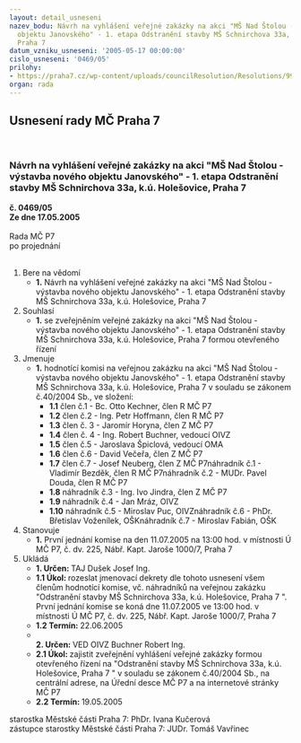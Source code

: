 ```yaml
---
layout: detail_usneseni
nazev_bodu: Návrh na vyhlášení veřejné zakázky na akci "MŠ Nad Štolou - výstavba nového
  objektu Janovského" - 1. etapa Odstranění stavby MŠ Schnirchova 33a,  k.ú. Holešovice,
  Praha 7
datum_vzniku_usneseni: '2005-05-17 00:00:00'
cislo_usneseni: '0469/05'
prilohy:
- https://praha7.cz/wp-content/uploads/councilResolution/Resolutions/9907/25-zad%c3%a1vac%c3%ad_dokumentace_vz.doc
organ: rada
---
```

<div id="ucUsn_pList" class="usn">
	<span><h2>Usnesení rady MČ Praha 7 </h2>
<br></span><div class="standBody">
<span><h3>Návrh na vyhlášení veřejné zakázky na akci "MŠ Nad Štolou - výstavba nového objektu Janovského" - 1. etapa Odstranění stavby MŠ Schnirchova 33a,  k.ú. Holešovice, Praha 7</h3></span><div class="center">
		<strong>č. 0469/05</strong><br>
	</div>
<div class="center">
		<strong>Ze dne 17.05.2005</strong><br><br>
	</div>Rada MČ P7<br> po projednání<br><br><ol>
<li>Bere na vědomí<ul><li>
<strong>1.</strong> Návrh na vyhlášení veřejné zakázky na akci "MŠ Nad Štolou - výstavba nového objektu Janovského" - 1. etapa Odstranění stavby MŠ Schnirchova 33a,  k.ú. Holešovice, Praha 7</li></ul>
</li>
<li>Souhlasí<ul><li>
<strong>1.</strong> se zveřejněním veřejné zakázky na akci "MŠ Nad Štolou - výstavba nového objektu Janovského" - 1. etapa Odstranění stavby MŠ Schnirchova 33a,  k.ú. Holešovice, Praha 7 formou otevřeného řízení  </li></ul>
</li>
<li>Jmenuje<ul><li>
<strong>1.</strong> hodnotící komisi na veřejnou zakázku na akci "MŠ Nad Štolou - výstavba nového objektu Janovského" - 1. etapa Odstranění stavby MŠ Schnirchova 33a,  k.ú. Holešovice, Praha 7 v souladu se zákonem č.40/2004 Sb., ve složení:<ul>
<li>
<strong>1.1</strong> člen č.1 - Bc. Otto Kechner, člen R MČ P7</li>
<li>
<strong>1.2</strong> člen č.2 - Ing. Petr Hoffmann, člen R MČ P7</li>
<li>
<strong>1.3</strong> člen č. 3 - Jaromír Horyna, člen Z MČ P7</li>
<li>
<strong>1.4</strong> člen č. 4 - Ing. Robert Buchner, vedoucí OIVZ</li>
<li>
<strong>1.5</strong> člen č.5 - Jaroslava Špiclová, vedoucí OMA </li>
<li>
<strong>1.6</strong> člen č.6 - David Večeřa, člen Z MČ P7</li>
<li>
<strong>1.7</strong> člen č.7 - Josef Neuberg, člen Z MČ P7náhradník č.1 - Vladimír Bezděk, člen R MČ P7náhradník č.2 - MUDr. Pavel Douda, člen R MČ P7</li>
<li>
<strong>1.8</strong> náhradník č.3 - Ing. Ivo Jindra, člen Z MČ P7</li>
<li>
<strong>1.9</strong> náhradník č.4 - Jan Mráz, OIVZ</li>
<li>
<strong>1.10</strong> náhradník č.5 - Miroslav Puc, OIVZnáhradník č.6 - PhDr. Břetislav Voženílek, OŠKnáhradník č.7 - Miroslav Fabián, OŠK</li>
</ul>
</li></ul>
</li>
<li>Stanovuje<ul><li>
<strong>1.</strong> První jednání komise na den 11.07.2005 na 13:00 hod. v místnosti Ú MČ P7, č. dv. 225, Nábř. Kapt. Jaroše 1000/7, Praha 7</li></ul>
</li>
<li>Ukládá<ul>
<li>
<strong>1. Určen: </strong>TAJ Dušek Josef Ing.</li>
<li>
<strong>1.1 Úkol: </strong>rozeslat jmenovací dekrety dle tohoto usnesení všem členům hodnotící komise, vč. náhradníků na veřejnou zakázku "Odstranění stavby MŠ Schnirchova 33a,  k.ú. Holešovice, Praha 7 ". První jednání komise se koná dne 11.07.2005 ve 13:00 hod. v místnosti Ú MČ P7, č. dv. 225, Nábř. Kapt. Jaroše 1000/7, Praha 7 </li>
<li>
<strong>1.2 Termín: </strong>22.06.2005</li>
<li>
<strong><br>2. Určen: </strong>VED OIVZ Buchner Robert Ing.</li>
<li>
<strong>2.1 Úkol: </strong>zajistit zveřejnění vyhlášení veřejné zakázky formou otevřeného řízení na "Odstranění stavby MŠ Schnirchova 33a,  k.ú. Holešovice, Praha 7 " v souladu se zákonem č.40/2004 Sb., na centrální adrese, na Úřední desce MČ P7 a na internetové stránky MČ P7</li>
<li>
<strong>2.2 Termín: </strong>19.05.2005</li>
</ul>
</li>
</ol>starostka Městské části Praha 7: PhDr. Ivana Kučerová<br>zástupce starostky Městské části Praha 7: JUDr. Tomáš Vavřinec 
</div>
</div>
